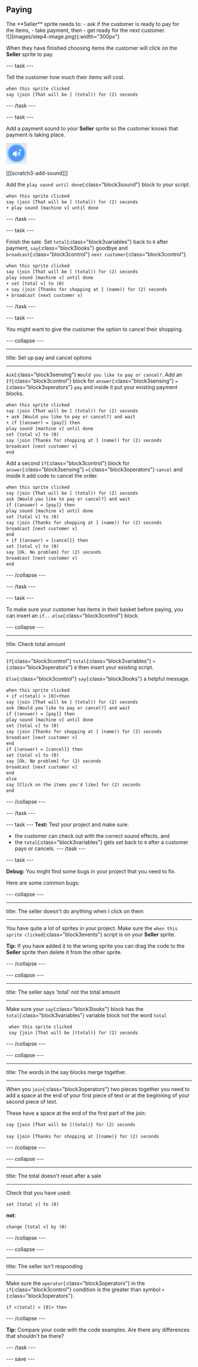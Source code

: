 ## Paying

<div style="display: flex; flex-wrap: wrap">
<div style="flex-basis: 200px; flex-grow: 1; margin-right: 15px;">
The **Seller** sprite needs to:
- ask if the customer is ready to pay for the items, 
- take payment, then
- get ready for the next customer.
</div>
<div>
![](images/step4-image.png){:width="300px"}
</div>
</div>

When they have finished choosing items the customer will click on the **Seller** sprite to pay.

--- task ---

 Tell the customer how much their items will cost.

```blocks3
when this sprite clicked
say (join [That will be ] (total)) for (2) seconds 
```

--- /task ---

--- task ---

Add a payment sound to your **Seller** sprite so the customer knows that payment is taking place. 

![The add a sound icon](images/add-sound.png)

[[[scratch3-add-sound]]]

Add the `play sound until done`{:class="block3sound"} block to your script.

```blocks3
when this sprite clicked
say (join [That will be ] (total)) for (2) seconds
+ play sound [machine v] until done 
```

--- /task ---

--- task ---

Finish the sale. Set `total`{:class="block3variables"} back to `0` after payment, `say`{:class="block3looks"} goodbye and `broadcast`{:class="block3control"} `next customer`{:class="block3control"}.

```blocks3
when this sprite clicked
say (join [That will be ] (total)) for (2) seconds
play sound [machine v] until done 
+ set [total v] to (0)
+ say (join [Thanks for shopping at ] (name)) for (2) seconds
+ broadcast (next customer v)
```

--- /task ---

--- task ---

You might want to give the customer the option to cancel their shopping.

--- collapse ---

---

title: Set up pay and cancel options 

---

`Ask`{:class="block3sensing"} `Would you like to pay or cancel?`. Add an `If`{:class="block3control"} block for `answer`{:class="block3sensing"} `=`{:class="block3operators"} `pay` and inside it put your existing payment blocks.

```blocks3
when this sprite clicked
say (join [That will be ] (total)) for (2) seconds
+ ask [Would you like to pay or cancel?] and wait
+ if {(answer) = [pay]} then
play sound [machine v] until done 
set [total v] to (0)
say (join [Thanks for shopping at ] (name)) for (2) seconds
broadcast [next customer v]
end
```

Add a second `If`{:class="block3control"} block for `answer`{:class="block3sensing"} `=`{:class="block3operators"} `cancel` and inside it add code to cancel the order.

```blocks3
when this sprite clicked
say (join [That will be ] (total)) for (2) seconds
ask [Would you like to pay or cancel?] and wait
if {(answer) = [pay]} then
play sound [machine v] until done 
set [total v] to (0)
say (join [Thanks for shopping at ] (name)) for (2) seconds
broadcast [next customer v]
end
+ if {(answer) = [cancel]} then
set [total v] to (0)
say [Ok. No problem] for (2) seconds
broadcast [next customer v]
end
```

--- /collapse ---

--- /task ---

--- task ---

To make sure your customer has items in their basket before paying, you can insert an `if...else`{:class="block3control"} block.

--- collapse ---

---

title: Check total amount

---

`If`{:class="block3control"} `total`{:class="block3variables"} `>`{:class="block3operators"} `0` then insert your existing script.

`Else`{:class="block3control"} `say`{:class="block3looks"} a helpful message.

```blocks3
when this sprite clicked
+ if <(total) > [0]>then
say (join [That will be ] (total)) for (2) seconds
ask [Would you like to pay or cancel?] and wait
if {(answer) = [pay]} then
play sound [machine v] until done 
set [total v] to (0)
say (join [Thanks for shopping at ] (name)) for (2) seconds
broadcast [next customer v]
end
if {(answer) = [cancel]} then
set [total v] to (0)
say [Ok. No problem] for (2) seconds
broadcast [next customer v]
end
else
say [Click on the items you'd like] for (2) seconds
end
```

--- /collapse ---

--- /task ---

--- task ---
**Test:** Test your project and make sure:
- the customer can check out with the correct sound effects, and
- the `total`{:class="block3variables"} gets set back to `0` after a customer pays or cancels.
--- /task ---


--- task ---

**Debug:** You might find some bugs in your project that you need to fix. 

Here are some common bugs:

--- collapse ---

---

title: The seller doesn't do anything when I click on them

---

You have quite a lot of sprites in your project. Make sure the `when this sprite clicked`{:class="block3events"} script is on your **Seller** sprite. 

**Tip:** If you have added it to the wrong sprite you can drag the code to the **Seller** sprite then delete it from the other sprite.

--- /collapse ---

--- collapse ---

---

title: The seller says 'total' not the total amount

---

Make sure your `say`{:class="block3looks"} block has the `total`{:class="block3variables"} variable block not the word `total`

```blocks3
 when this sprite clicked
 say {join [That will be ](total)} for (2) seconds 
 ```

--- /collapse ---

--- collapse ---

---

title: The words in the say blocks merge together.

---

When you `join`{:class="block3operators"} two pieces together you need to add a space at the end of your first piece of text or at the beginning of your second piece of text. 

These have a space at the end of the first part of the join:

```blocks3
say {join [That will be ](total)} for (2) seconds

say {join [Thanks for shopping at ](name)} for (2) seconds
```

--- /collapse ---

--- collapse ---

---

title: The total doesn't reset after a sale

---

Check that you have used:

```blocks3
set [total v] to (0)
```

**not**: 

```blocks3
change [total v] by (0)
```

--- /collapse ---

--- collapse ---

---

title: The seller isn't responding

---

Make sure the `operator`{:class="block3operators"} in the `if`{:class="block3control"} condition is the greater than symbol `>`{:class="block3operators"}.

```blocks3
if <(total) > [0]> then
```

--- /collapse ---

**Tip:** Compare your code with the code examples. Are there any differences that shouldn't be there?

--- /task ---

--- save ---